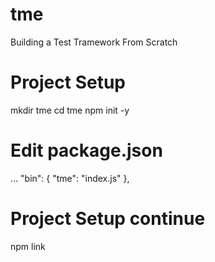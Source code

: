 # tme
Building a Test Tramework From Scratch

# Project Setup
mkdir tme
cd tme
npm init -y

# Edit package.json
...
"bin": {
    "tme": "index.js"
  },
  
# Project Setup continue
npm link

